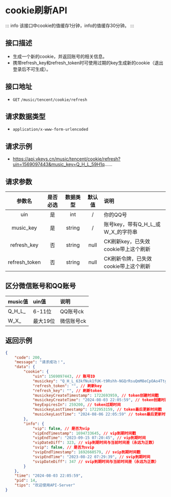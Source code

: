 # cookie刷新API <Badge type="tip" text="V3" />
::: info
该接口中cookie的值缓存1分钟，info的值缓存30分钟。
:::

## 接口描述
- 生成一个新的cookie，并返回账号的相关信息。
- 携带refresh_key和refresh_token时可使用过期的key生成新的cookie（退出登录后不可生成）。

## 接口地址
-  `GET` `/music/tencent/cookie/refresh`

## 请求数据类型
- `application/x-www-form-urlencoded`

## 请求示例
- https://api.vkeys.cn/music/tencent/cookie/refresh?uin=1569097443&music_key=Q_H_L_59H1q......

## 请求参数

<div class="table-overflow">

|      参数名      | 是否必选 |  数据类型  | 默认值  | 说明                              |
|:-------------:|:----:|:------:|:----:|:--------------------------------|
|      uin      |  是   |  int   |  /   | 你的QQ号                           |
|   music_key   |  是   | string |  /   | 账号key，带有Q_H_L&#95;或W_X&#95;的字符串 |
|  refresh_key  |  否   | string | null | CK刷新key，已失效cookie带上这个刷新         |
| refresh_token |  否   | string | null | CK刷新令牌，已失效cookie带上这个刷新          |

</div>

## 区分微信账号和QQ账号

<div class="table-overflow">

| music值     | uin值  | 说明     |
|:-----------|:------|:-------|
| Q_H_L&#95; | 6-11位 | QQ账号ck |
| W_X&#95;   | 最大19位 | 微信账号ck |

</div>

## 返回示例
``` json
{
    "code": 200,
    "message": "请求成功！",
    "data": {
        "cookie": {
            "uin": 1569097443, // 账号ID
            "musickey": "Q_H_L_63kfNuk1fUK-t9Rshh-NGQrRsuQmM8eCpOAo4TtgtNtGBY7_4KESYJVVrXh35gdQrsbIJhHLcKGsNEjHRzwHMZ-CPaFB-i6gAsgcCLTYB-4KIh_SwMdTWUVWrZf-LyAhajDfpv5uwvu0-k0KiS3w",// token字段
            "refresh_token": "", // 刷新key
            "refresh_key": "", // 刷新token
            "musickeyCreateTimestamp": 1722693959, // token创建时间戳
            "musickeyCreateTime": "2024-08-03 22:05:59", // token创建时间
            "keyExpiresIn": 259200, // token过期时间
            "musickeyLastTimestamp": 1722953159, // token最后更新时间戳
            "musickeyLastTime": "2024-08-06 22:05:59" // token最后更新时间
        },
        "info": {
            "vip": false, // 是否为vip
            "vipEndTimestamp": 1694733645, // vip到期时间戳
            "vipEndTime": "2023-09-15 07:20:45", // vip到期时间
            "vipDateDiff": 323, // vip到期时间与当前时间差（永远为正数）
            "svip": false, // 是否为svip
            "svipEndTimestamp": 1692660579, // svip到期时间戳
            "svipEndTime": "2023-08-22 07:29:39", // svip到期时间
            "svipDateDiff": 347 // svip到期时间与当前时间差（永远为正数）
        }
    },
    "time": "2024-08-03 22:05:59",
    "pid": 14,
    "tips": "欢迎使用API-Server"
}
```

